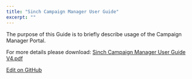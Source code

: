 ```yaml
---
title: "Sinch Campaign Manager User Guide"
excerpt: ""
---
```

The purpose of this Guide is to briefly describe usage of the Campaign Manager Portal.

For more details please download: [Sinch Campaign Manager User Guide V4.pdf](https://www.sinch.com/docs/_downloads/1ecf8c0a900e4365062e358317375501/Sinch%20Campaign%20Manager%20User%20Guide%20V4.pdf)

<a class="edit-on-github" target="_blank" href="https://github.com/sinch/docs/blob/master/docs/sms/sms-other/sms-other-sinch-campaing-user-guide.md">Edit on GitHub</a>